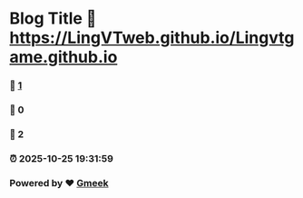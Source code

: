 # Blog Title :link: https://LingVTweb.github.io/Lingvtgame.github.io 
### :page_facing_up: [1](https://LingVTweb.github.io/Lingvtgame.github.io/tag.html) 
### :speech_balloon: 0 
### :hibiscus: 2 
### :alarm_clock: 2025-10-25 19:31:59 
### Powered by :heart: [Gmeek](https://github.com/Meekdai/Gmeek)
